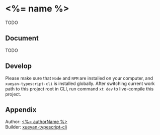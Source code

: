 # <%= name %>

TODO

## Document

TODO

## Develop

Please make sure that `Node` and `NPM` are installed on your computer, and `xueyan-typescript-cli` is installed globally. After switching current work path to this project root in CLI, run command `xt dev` to live-compile this project.

## Appendix

Author: [<%= authorName %>](<%= authorEmail %>)  
Builder: [xueyan-typescript-cli](https://github.com/xueyan-site/xueyan-typescript-cli)  
